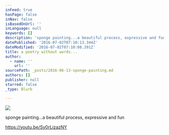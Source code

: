 ```yaml
---
inFeed: true
hasPage: false
inNav: false
isBasedOnUrl: ''
inLanguage: null
keywords: []
description: 'sponge painting...a beautiful process, expressive and fun'
datePublished: '2016-07-02T07:10:13.344Z'
dateModified: '2016-07-02T07:10:08.391Z'
title: a poetry without words...
author:
  - name: ''
    url: ''
sourcePath: _posts/2016-06-13-sponge-painting.md
authors: []
publisher: null
starred: false
_type: Blurb

---
```

![](https://the-grid-user-content.s3-us-west-2.amazonaws.com/b11e3d4d-9446-4d2b-840b-de8cccfdfc8b.jpg)

sponge painting...a beautiful process, expressive and fun

https://youtu.be/Sy0rLizazNY